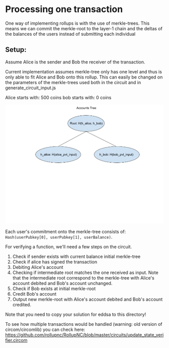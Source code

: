 # Processing one transaction
One way of implementing rollups is with the use of merkle-trees. This means we can commit the merkle-root to the layer-1 chain and the deltas of the balances of the users instead of submitting each individual 

## Setup:
Assume Alice is the sender and Bob the receiver of the transaction.

Current implementation assumes merkle-tree only has one level and thus is only able to fit Alice and Bob onto this rollup. This can easily be changed on the parameters of the merkle-trees used both in the circuit and in generate_circuit_input.js

Alice starts with: 500 coins
bob starts with: 0 coins

![accounts-tree](../accounts-tree.jpg)

Each user's commitment onto the merkle-tree consists of: `Hash(userPubkey[0], userPubkey[1], userBalance)`.

For verifying a function, we'll need a few steps on the circuit.

1. Check if sender exists with current balance initial merkle-tree
2. Check if alice has signed the transaction
3. Debiting Alice's account
4. Checking if intermediate root matches the one received as input. Note that the intermediate root correspond to the merkle-tree with Alice's account debited and Bob's account unchanged.
5. Check if Bob exists at initial merkle-root
6. Credit Bob's account
7. Output new merkle-root with Alice's account debited and Bob's account credited.

Note that you need to copy your solution for eddsa to this directory!

To see how multiple transactions would be handled (warning: old version of circom/circomlib) you can check here: 
https://github.com/rollupnc/RollupNC/blob/master/circuits/update_state_verifier.circom
